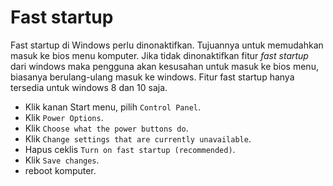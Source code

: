 # Fast startup

Fast startup di Windows perlu dinonaktifkan. Tujuannya untuk memudahkan masuk ke bios menu komputer. Jika tidak dinonaktifkan fitur _fast startup_ dari windows maka pengguna akan kesusahan untuk masuk ke bios menu, biasanya berulang-ulang masuk ke windows. Fitur fast startup hanya tersedia untuk windows 8 dan 10 saja.

- Klik kanan Start menu, pilih `Control Panel`.
- Klik `Power Options`.
- Klik `Choose what the power buttons do`.
- Klik `Change settings that are currently unavailable`.
- Hapus ceklis `Turn on fast startup (recommended)`.
- Klik `Save changes`.
- reboot komputer.
